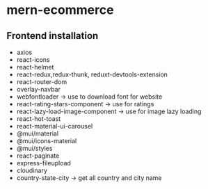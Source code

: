 # mern-ecommerce

## Frontend installation

- axios
- react-icons
- react-helmet
- react-redux,redux-thunk, reduxt-devtools-extension
- react-router-dom
- overlay-navbar
- webfontloader -> use to download font for website
- react-rating-stars-component -> use for ratings
- react-lazy-load-image-component -> use for image lazy loading
- react-hot-toast
- react-material-ui-carousel
- @mui/material
- @mui/icons-material
- @mui/styles
- react-paginate
- express-fileupload
- cloudinary
- country-state-city -> get all country and city name
